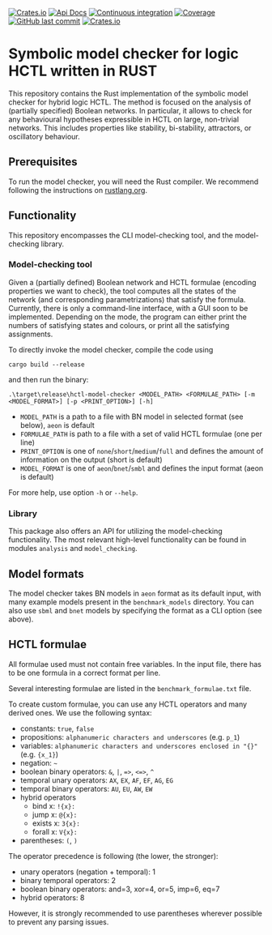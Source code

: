 [![Crates.io](https://img.shields.io/crates/v/biodivine-hctl-model-checker?style=flat-square)](https://crates.io/crates/biodivine-hctl-model-checker)
[![Api Docs](https://img.shields.io/badge/docs-api-yellowgreen?style=flat-square)](https://docs.rs/biodivine-hctl-model-checker/)
[![Continuous integration](https://img.shields.io/github/actions/workflow/status/sybila/biodivine-hctl-model-checker/build.yml?branch=master&style=flat-square)](https://github.com/sybila/biodivine-hctl-model-checker/actions?query=workflow%3Abuild)
[![Coverage](https://img.shields.io/codecov/c/github/sybila/biodivine-hctl-model-checker?style=flat-square)](https://app.codecov.io/gh/sybila/biodivine-hctl-model-checker)
[![GitHub last commit](https://img.shields.io/github/last-commit/sybila/biodivine-hctl-model-checker?style=flat-square)](https://github.com/sybila/biodivine-hctl-model-checker/commits/master)
[![Crates.io](https://img.shields.io/crates/l/biodivine-hctl-model-checker?style=flat-square)](https://github.com/sybila/biodivine-hctl-model-checker/blob/master/LICENSE)


# Symbolic model checker for logic HCTL written in RUST

This repository contains the Rust implementation of the symbolic model checker for hybrid logic HCTL. 
The method is focused on the analysis of (partially specified) Boolean networks. 
In particular, it allows to check for any behavioural hypotheses expressible in HCTL on large, non-trivial networks. 
This includes properties like stability, bi-stability, attractors, or oscillatory behaviour.

## Prerequisites

To run the model checker, you will need the Rust compiler.
We recommend following the instructions on [rustlang.org](https://www.rust-lang.org/learn/get-started).

## Functionality

This repository encompasses the CLI model-checking tool, and the model-checking library.

### Model-checking tool

Given a (partially defined) Boolean network and HCTL formulae (encoding properties we want to check), the tool computes all the states of the network (and corresponding parametrizations) that satisfy the formula.
Currently, there is only a command-line interface, with a GUI soon to be implemented.
Depending on the mode, the program can either print the numbers of satisfying states and colours, or print all the satisfying assignments.

To directly invoke the model checker, compile the code using
```
cargo build --release
```
and then run the binary:
```
.\target\release\hctl-model-checker <MODEL_PATH> <FORMULAE_PATH> [-m <MODEL_FORMAT>] [-p <PRINT_OPTION>] [-h]
```

- `MODEL_PATH` is a path to a file with BN model in selected format (see below), `aeon` is default
- `FORMULAE_PATH` is path to a file with a set of valid HCTL formulae (one per line)
- `PRINT_OPTION` is one of `none`/`short`/`medium`/`full` and defines the amount of information on the output (short is default)
- `MODEL_FORMAT` is one of `aeon`/`bnet`/`smbl` and defines the input format (aeon is default)

For more help, use option `-h` or `--help`.

### Library

This package also offers an API for utilizing the model-checking functionality.
The most relevant high-level functionality can be found in modules `analysis` and `model_checking`.

## Model formats

The model checker takes BN models in `aeon` format as its default input, with many example models present in the `benchmark_models` directory.
You can also use `sbml` and `bnet` models by specifying the format as a CLI option (see above).

## HCTL formulae

All formulae used must not contain free variables.
In the input file, there has to be one formula in a correct format per line.

Several interesting formulae are listed in the ```benchmark_formulae.txt``` file.

To create custom formulae, you can use any HCTL operators and many derived ones.
We use the following syntax:
* constants: `true`, `false`
* propositions: `alphanumeric characters and underscores` (e.g. `p_1`)
* variables: `alphanumeric characters and underscores enclosed in "{}"` (e.g. `{x_1}`)
* negation: `~`
* boolean binary operators: `&`, `|`, `=>`, `<=>`, `^`
* temporal unary operators: `AX`, `EX`, `AF`, `EF`, `AG`, `EG`
* temporal binary operators: `AU`, `EU`, `AW`, `EW`
* hybrid operators
  * bind x: `!{x}:`
  * jump x: `@{x}:`
  * exists x: `3{x}:`
  * forall x: `V{x}:`
* parentheses: `(`, `)`

The operator precedence is following (the lower, the stronger):
* unary operators (negation + temporal): 1
* binary temporal operators: 2
* boolean binary operators: and=3, xor=4, or=5, imp=6, eq=7
* hybrid operators: 8

However, it is strongly recommended to use parentheses wherever possible to prevent any parsing issues.
